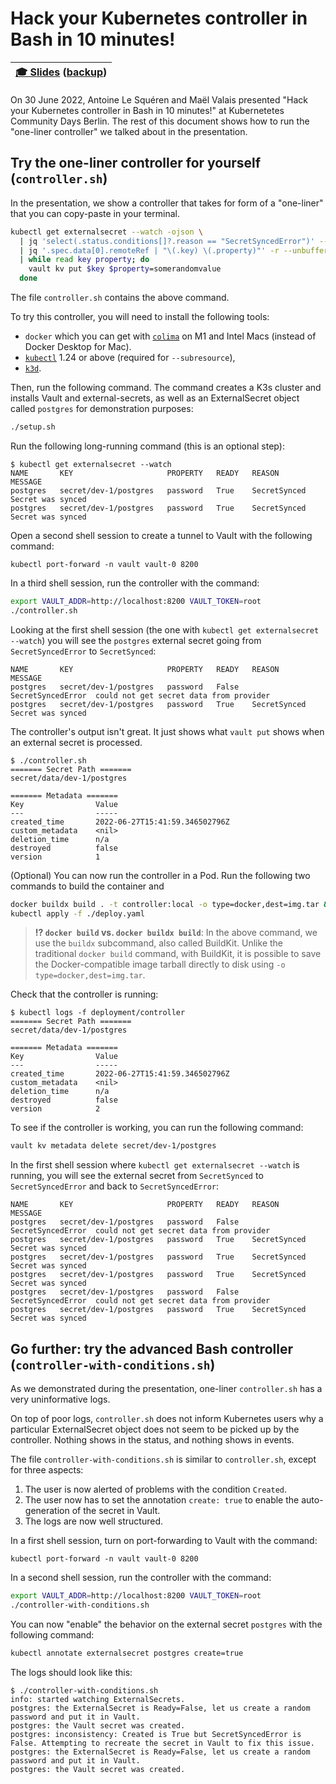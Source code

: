 # Hack your Kubernetes controller in Bash in 10 minutes!

| [🎓️ Slides][slides] ([backup][backup]) |
| ----------------------------- |


[slides]: https://maelvls.dev/hack-your-controller-in-bash/ "Slides of the presentation 'Hack your Kubernetes controller in Bash in 10 minutes!'"
[backup]: https://slides.com/maelvls/hack-your-kubernetes-controller-in-10-minutes "Slides of the presentation 'Hack your Kubernetes controller in Bash in 10 minutes!'"

On 30 June 2022, Antoine Le Squéren and Maël Valais presented "Hack your
Kubernetes controller in Bash in 10 minutes!" at Kubernetetes Community
Days Berlin. The rest of this document shows how to run the "one-liner
controller" we talked about in the presentation.

## Try the one-liner controller for yourself (`controller.sh`)

In the presentation, we show a controller that takes for form of a
"one-liner" that you can copy-paste in your terminal.

```sh
kubectl get externalsecret --watch -ojson \
  | jq 'select(.status.conditions[]?.reason == "SecretSyncedError")' --unbuffered \
  | jq '.spec.data[0].remoteRef | "\(.key) \(.property)"' -r --unbuffered \
  | while read key property; do
    vault kv put $key $property=somerandomvalue
  done
```

The file `controller.sh` contains the above command.

To try this controller, you will need to install the following tools:

- `docker` which you can get with [`colima`](https://github.com/abiosoft/colima)
  on M1 and Intel Macs (instead of Docker Desktop for Mac).
- [`kubectl`](https://kubernetes.io/docs/tasks/tools/install-kubectl/) 1.24 or above (required for `--subresource`),
- [`k3d`](https://k3d.io/v5.4.3/#installation).

Then, run the following command. The command creates a K3s cluster
and installs Vault and external-secrets, as well as an ExternalSecret
object called `postgres` for demonstration purposes:

```sh
./setup.sh
```

Run the following long-running command (this is an optional step):

```console
$ kubectl get externalsecret --watch
NAME       KEY                     PROPERTY   READY   REASON         MESSAGE
postgres   secret/dev-1/postgres   password   True    SecretSynced   Secret was synced
postgres   secret/dev-1/postgres   password   True    SecretSynced   Secret was synced
```

Open a second shell session to create a tunnel to Vault with
the following command:

```console
kubectl port-forward -n vault vault-0 8200
```

In a third shell session, run the controller with the command:

```sh
export VAULT_ADDR=http://localhost:8200 VAULT_TOKEN=root
./controller.sh
```

Looking at the first shell session (the one with `kubectl get externalsecret --watch`)
you will see the `postgres` external secret going from `SecretSyncedError` to
`SecretSynced`:

```text
NAME       KEY                     PROPERTY   READY   REASON             MESSAGE
postgres   secret/dev-1/postgres   password   False   SecretSyncedError  could not get secret data from provider
postgres   secret/dev-1/postgres   password   True    SecretSynced       Secret was synced
```

The controller's output isn't great. It just shows what `vault put` shows
when an external secret is processed.

```console
$ ./controller.sh
======= Secret Path =======
secret/data/dev-1/postgres

======= Metadata =======
Key                Value
---                -----
created_time       2022-06-27T15:41:59.346502796Z
custom_metadata    <nil>
deletion_time      n/a
destroyed          false
version            1
```

(Optional) You can now run the controller in a Pod. Run the following
two commands to build the container and

```sh
docker buildx build . -t controller:local -o type=docker,dest=img.tar && k3d images import img.tar
kubectl apply -f ./deploy.yaml
```

> **⁉️ `docker build` vs. `docker buildx build`**: In the above command, we use the
> `buildx` subcommand, also called BuildKit. Unlike the traditional `docker build`
> command, with BuildKit, it is possible to save the Docker-compatible image tarball
> directly to disk using `-o type=docker,dest=img.tar`.

Check that the controller is running:

```console
$ kubectl logs -f deployment/controller
======= Secret Path =======
secret/data/dev-1/postgres

======= Metadata =======
Key                Value
---                -----
created_time       2022-06-27T15:41:59.346502796Z
custom_metadata    <nil>
deletion_time      n/a
destroyed          false
version            2
```

To see if the controller is working, you can run the following command:

```sh
vault kv metadata delete secret/dev-1/postgres
```

In the first shell session where `kubectl get externalsecret --watch` is running,
you will see the external secret from `SecretSynced` to `SecretSyncedError`
and back to `SecretSyncedError`:

```text
NAME       KEY                     PROPERTY   READY   REASON             MESSAGE
postgres   secret/dev-1/postgres   password   False   SecretSyncedError  could not get secret data from provider
postgres   secret/dev-1/postgres   password   True    SecretSynced       Secret was synced
postgres   secret/dev-1/postgres   password   True    SecretSynced       Secret was synced
postgres   secret/dev-1/postgres   password   True    SecretSynced       Secret was synced
postgres   secret/dev-1/postgres   password   False   SecretSyncedError  could not get secret data from provider
postgres   secret/dev-1/postgres   password   True    SecretSynced       Secret was synced
```

## Go further: try the advanced Bash controller (`controller-with-conditions.sh`)

As we demonstrated during the presentation, one-liner `controller.sh` has a
very uninformative logs.

On top of poor logs, `controller.sh` does not inform Kubernetes users why a
particular ExternalSecret object does not seem to be picked up by the
controller. Nothing shows in the status, and nothing shows in events.

The file `controller-with-conditions.sh` is similar to `controller.sh`, except
for three aspects:

1. The user is now alerted of problems with the condition `Created`.
2. The user now has to set the annotation `create: true` to enable the
   auto-generation of the secret in Vault.
3. The logs are now well structured.

In a first shell session, turn on port-forwarding to Vault with the command:

```console
kubectl port-forward -n vault vault-0 8200
```

In a second shell session, run the controller with the command:

```sh
export VAULT_ADDR=http://localhost:8200 VAULT_TOKEN=root
./controller-with-conditions.sh
```

You can now "enable" the behavior on the external secret `postgres` with the
following command:

```sh
kubectl annotate externalsecret postgres create=true
```

The logs should look like this:

```console
$ ./controller-with-conditions.sh
info: started watching ExternalSecrets.
postgres: the ExternalSecret is Ready=False, let us create a random password and put it in Vault.
postgres: the Vault secret was created.
postgres: inconsistency: Created is True but SecretSyncedError is False. Attempting to recreate the secret in Vault to fix this issue.
postgres: the ExternalSecret is Ready=False, let us create a random password and put it in Vault.
postgres: the Vault secret was created.
```
